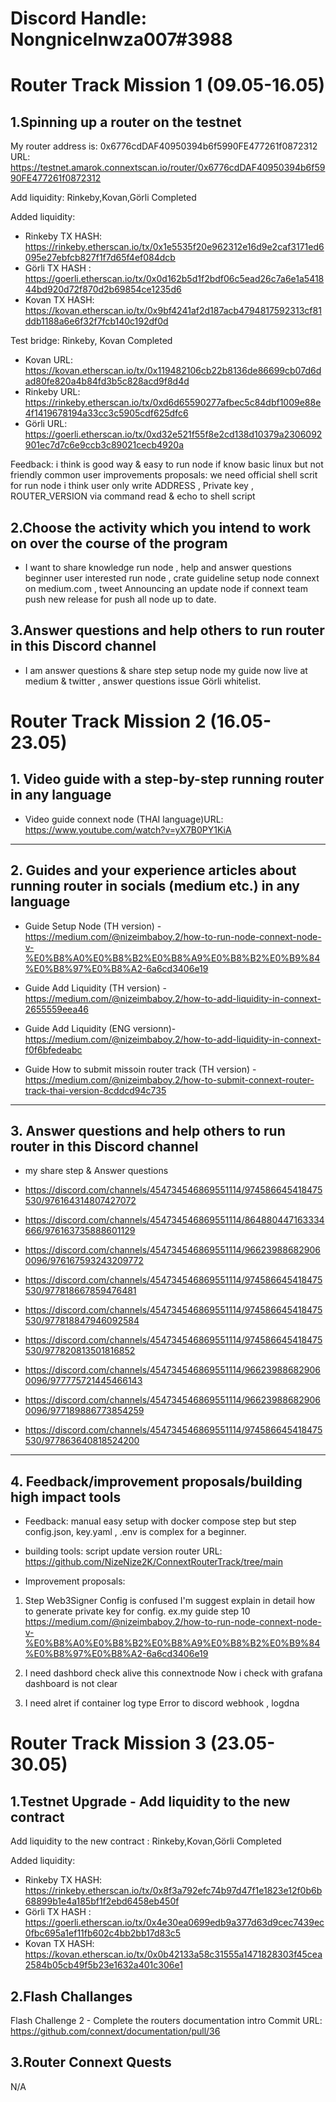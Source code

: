 # Discord Handle: Nongnicelnwza007#3988

# Router Track Mission 1 (09.05-16.05)

## 1.Spinning up a router on the testnet
My router address is: 0x6776cdDAF40950394b6f5990FE477261f0872312
URL: https://testnet.amarok.connextscan.io/router/0x6776cdDAF40950394b6f5990FE477261f0872312

Add liquidity:
Rinkeby,Kovan,Görli  Completed

Added liquidity:
- Rinkeby TX HASH: https://rinkeby.etherscan.io/tx/0x1e5535f20e962312e16d9e2caf3171ed6095e27ebfcb827f1f7d65f4ef084dcb
- Görli TX HASH : https://goerli.etherscan.io/tx/0x0d162b5d1f2bdf06c5ead26c7a6e1a541844bd920d72f870d2b69854ce1235d6
- Kovan TX HASH: https://kovan.etherscan.io/tx/0x9bf4241af2d187acb4794817592313cf81ddb1188a6e6f32f7fcb140c192df0d


Test bridge:
Rinkeby, Kovan  Completed
 - Kovan URL: https://kovan.etherscan.io/tx/0x119482106cb22b8136de86699cb07d6dad80fe820a4b84fd3b5c828acd9f8d4d
 - Rinkeby URL: https://rinkeby.etherscan.io/tx/0xd6d65590277afbec5c84dbf1009e88e4f1419678194a33cc3c5905cdf625dfc6
 - Görli URL: https://goerli.etherscan.io/tx/0xd32e521f55f8e2cd138d10379a2306092901ec7d7c6e9ccb3c89021cecb4920a

Feedback: i think is good way & easy to run node if know basic linux but not friendly common user
improvements proposals: we need official shell scrit for run node i think user only write ADDRESS , Private key , ROUTER_VERSION  via command read & echo to shell script


## 2.Choose the activity which you intend to work on over the course of the program
- I want to share knowledge run node , help and answer questions beginner user interested run node , crate guideline setup node connext on medium.com , tweet Announcing an update node if connext team push new release for push all node up to date.

## 3.Answer questions and help others to run router in this Discord channel
- I am answer questions & share step setup node my guide now live at  medium & twitter , answer questions issue Görli whitelist.

# Router Track Mission 2 (16.05-23.05)

## 1. Video guide with a step-by-step running router in any language
- Video guide connext node (THAI language)URL: https://www.youtube.com/watch?v=yX7B0PY1KiA
---------------------

## 2. Guides and your experience articles about running router in socials (medium etc.) in any language
- Guide Setup Node (TH version) - https://medium.com/@nizeimbaboy.2/how-to-run-node-connext-node-v-%E0%B8%A0%E0%B8%B2%E0%B8%A9%E0%B8%B2%E0%B9%84%E0%B8%97%E0%B8%A2-6a6cd3406e19

- Guide Add Liquidity (TH version) - https://medium.com/@nizeimbaboy.2/how-to-add-liquidity-in-connext-2655559eea46

- Guide Add Liquidity (ENG versionn)- https://medium.com/@nizeimbaboy.2/how-to-add-liquidity-in-connext-f0f6bfedeabc

- Guide How to submit missoin router track (TH version) - https://medium.com/@nizeimbaboy.2/how-to-submit-connext-router-track-thai-version-8cddcd94c735

----------------------

## 3. Answer questions and help others to run router in this Discord channel
- my share step & Answer questions

- https://discord.com/channels/454734546869551114/974586645418475530/976164314807427072
- https://discord.com/channels/454734546869551114/864880447163334666/976163735888601129
- https://discord.com/channels/454734546869551114/966239886829060096/976167593243209772
- https://discord.com/channels/454734546869551114/974586645418475530/977818667859476481
- https://discord.com/channels/454734546869551114/974586645418475530/977818847946092584
- https://discord.com/channels/454734546869551114/974586645418475530/977820813501816852
- https://discord.com/channels/454734546869551114/966239886829060096/977775721445466143
- https://discord.com/channels/454734546869551114/966239886829060096/977189886773854259
- https://discord.com/channels/454734546869551114/974586645418475530/977863640818524200

----------------------------------

## 4. Feedback/improvement proposals/building high impact tools 
- Feedback: 
manual easy setup with docker compose step but step config.json, key.yaml , .env is complex for a beginner.
- building tools:
script update version router URL: https://github.com/NizeNize2K/ConnextRouterTrack/tree/main


- Improvement proposals: 
1. Step Web3Signer Config is confused I'm suggest explain in detail how to generate private key  for config.
ex.my guide step 10 
https://medium.com/@nizeimbaboy.2/how-to-run-node-connext-node-v-%E0%B8%A0%E0%B8%B2%E0%B8%A9%E0%B8%B2%E0%B9%84%E0%B8%97%E0%B8%A2-6a6cd3406e19

2. I need dashbord check alive this connextnode Now i check with grafana dashboard is not clear

3. I need alret if container log type Error to discord webhook , logdna 




# Router Track Mission 3 (23.05-30.05)

## 1.Testnet Upgrade - Add liquidity to the new contract 

Add liquidity to the new contract : 
Rinkeby,Kovan,Görli  Completed

Added liquidity:
- Rinkeby TX HASH: https://rinkeby.etherscan.io/tx/0x8f3a792efc74b97d47f1e1823e12f0b6b68899b1e4a185bf1f2ebd6458eb450f
- Görli TX HASH : https://goerli.etherscan.io/tx/0x4e30ea0699edb9a377d63d9cec7439ec0fbc695a1ef11fb602c4bb2bb17d83c5
- Kovan TX HASH: https://kovan.etherscan.io/tx/0x0b42133a58c31555a1471828303f45cea2584b05cb49f5b23e1632a401c306e1


## 2.Flash Challanges
Flash Challenge 2 - Complete the routers documentation intro
Commit URL: https://github.com/connext/documentation/pull/36

## 3.Router Connext Quests
N/A